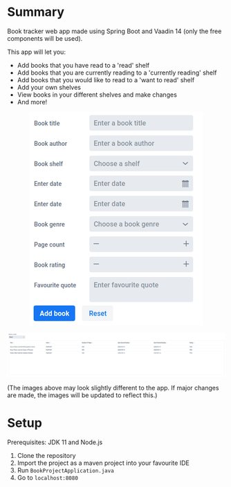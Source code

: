 # Summary

Book tracker web app made using Spring Boot and Vaadin 14 (only the free components will be used).

This app will let you:
- Add books that you have read to a 'read' shelf
- Add books that you are currently reading to a 'currently reading' shelf
- Add books that you would like to read to a 'want to read' shelf
- Add your own shelves
- View books in your different shelves and make changes
- And more!

<p align="center">
    <img src="/media/book-form.png" alt="New book form"/>
</p>

<p align="center">
    <img src="/media/books_in_shelf.png" alt="Books in the specified shelf"/>
</p>

(The images above may look slightly different to the app. If major changes are made, the images will be updated to reflect this.)

# Setup

Prerequisites: JDK 11 and Node.js

1. Clone the repository
2. Import the project as a maven project into your favourite IDE
3. Run `BookProjectApplication.java`
4. Go to `localhost:8080`

